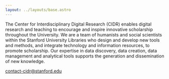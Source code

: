 ```yaml
---
layout: ../layouts/base.astro
---
```



The Center for Interdisciplinary Digital Research (CIDR) enables digital research and teaching to encourage and inspire innovative scholarship throughout the University. We are a team of humanists and social scientists within the Stanford University Libraries who design and develop new tools and methods, and integrate technology and information resources, to promote scholarship. Our expertise in data discovery, data creation, data management and analytical tools supports the generation and dissemination of new knowledge.

contact-cidr@stanford.edu
